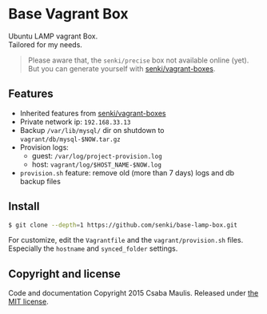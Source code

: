 # Base Vagrant Box

Ubuntu LAMP vagrant Box.  
Tailored for my needs.

> Please aware that, the `senki/precise` box not available online (yet).  
> But you can generate yourself with [senki/vagrant-boxes](https://github.com/senki/vagrant-boxes).

## Features

- Inherited features from [senki/vagrant-boxes](https://github.com/senki/vagrant-boxes)
- Private network ip: `192.168.33.13`
- Backup `/var/lib/mysql/` dir on shutdown to `vagrant/db/mysql-$NOW.tar.gz`
- Provision logs:
  - guest: `/var/log/project-provision.log`
  - host: `vagrant/log/$HOST_NAME-$NOW.log`
- `provision.sh` feature: remove old (more than 7 days) logs and db backup files

## Install

```sh
$ git clone --depth=1 https://github.com/senki/base-lamp-box.git
```
For customize, edit the `Vagrantfile` and the `vagrant/provision.sh` files.  
Especially the `hostname` and `synced_folder` settings.

## Copyright and license

Code and documentation Copyright 2015 Csaba Maulis. Released under [the MIT license](LICENSE).
